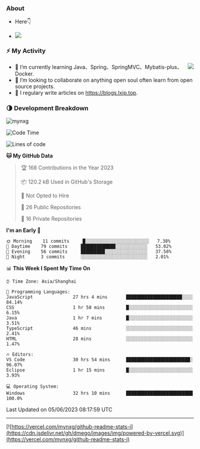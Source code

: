 
### About

- Here👇

- ![](https://komarev.com/ghpvc/?username=mynxg&color=green)
<!-- - ![](https://visitor-badge.glitch.me/badge?page_id=mynxg.mynxg) -->

### ⚡️ My Activity

<img align="right" src="https://github-readme-stats-i.vercel.app/api?username=imnxg&show_icons=true&icon_color=1573B3&hide_title=true&text_color=718096&bg_color=00000000&hide_border=true"/>

<ul>
    <li> 🌱 I’m currently learning Java、Spring、SpringMVC、Mybatis-plus、Docker.</li>
    <li> 👯 I’m looking to collaborate on anything open souI often learn from open source projects.</li>
    <li> 📝 I regulary write articles on <a href="https://blogs.lxip.top">https://blogs.lxip.top</a>.</li>
    <!-- <li> ⚡ Fun fact: I ❤️ 😻.</li> -->
</ul>

<!-- <h3>Github Activity</h3>
<p style="img{display:block;margin:0 auto;}">

[![](https://activity-graph.herokuapp.com/graph?username=mynxg&theme=tokyonight)](https://github.com/ashutosh00710/github-readme-activity-graph)
![keney's github stats](https://github-readme-stats-i.vercel.app/api?username=imnxg&show_icons=true&icon_color=1573B3)
</p> -->
### 🌗 Development Breakdown

<img src="https://komarev.com/ghpvc/?username=mynxg" alt=" mynxg" />

<!--START_SECTION:waka-->
![Code Time](http://img.shields.io/badge/Code%20Time-114%20hrs%2024%20mins-blue)

![Lines of code](https://img.shields.io/badge/From%20Hello%20World%20I%27ve%20Written-62%20Thousand%20lines%20of%20code-blue)

**🐱 My GitHub Data** 

> 🏆 168 Contributions in the Year 2023
 > 
> 📦 120.2 kB Used in GitHub's Storage 
 > 
> 🚫 Not Opted to Hire
 > 
> 📜 26 Public Repositories 
 > 
> 🔑 16 Private Repositories  
 > 
**I'm an Early 🐤** 

```text
🌞 Morning    11 commits     █░░░░░░░░░░░░░░░░░░░░░░░░   7.38% 
🌆 Daytime    79 commits     █████████████░░░░░░░░░░░░   53.02% 
🌃 Evening    56 commits     █████████░░░░░░░░░░░░░░░░   37.58% 
🌙 Night      3 commits      ░░░░░░░░░░░░░░░░░░░░░░░░░   2.01%

```


📊 **This Week I Spent My Time On** 

```text
⌚︎ Time Zone: Asia/Shanghai

💬 Programming Languages: 
JavaScript               27 hrs 4 mins       █████████████████████░░░░   84.14% 
CSS                      1 hr 58 mins        █░░░░░░░░░░░░░░░░░░░░░░░░   6.15% 
Java                     1 hr 7 mins         █░░░░░░░░░░░░░░░░░░░░░░░░   3.51% 
TypeScript               46 mins             ░░░░░░░░░░░░░░░░░░░░░░░░░   2.41% 
HTML                     28 mins             ░░░░░░░░░░░░░░░░░░░░░░░░░   1.47%

🔥 Editors: 
VS Code                  30 hrs 54 mins      ████████████████████████░   96.07% 
Eclipse                  1 hr 15 mins        █░░░░░░░░░░░░░░░░░░░░░░░░   3.93%

💻 Operating System: 
Windows                  32 hrs 10 mins      █████████████████████████   100.0%

```


 Last Updated on 05/06/2023 08:17:59 UTC
<!--END_SECTION:waka-->

---

[![https://vercel.com/mynxg/github-readme-stats-i](https://cdn.jsdelivr.net/gh/dmego/images/img/powered-by-vercel.svg)](https://vercel.com/mynxg/github-readme-stats-i)
